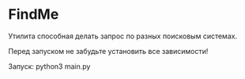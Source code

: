 # FindMe
Утилита способная делать запрос по разных поисковым системах.

Перед запуском не забудьте установить все зависимости!

Запуск: python3 main.py
